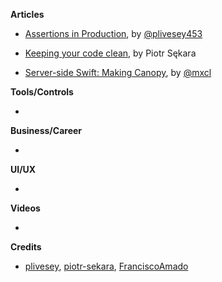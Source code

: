 **Articles**

* [Assertions in Production](https://medium.com/@peterlivesey/assertions-in-production-e587fef5bfbc), by [@plivesey453](https://twitter.com/plivesey453)

* [Keeping your code clean](https://www.netguru.co/codestories/keeping-your-code-clean?utm_campaign=Codestories&utm_source=iosgoodies&utm_medium=social), by Piotr Sękara

* [Server-side Swift: Making Canopy](https://medium.com/@mxcl/server-side-swift-making-canopy-2ed586b7f5a9), by [@mxcl](https://twitter.com/mxcl)

**Tools/Controls**

* 

**Business/Career**

* 

**UI/UX**

* 

**Videos**

* 

**Credits**

* [plivesey](https://github.com/plivesey/), [piotr-sekara](https://github.com/piotr-sekara), [FranciscoAmado](https://github.com/FranciscoAmado)
